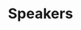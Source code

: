 ---
# Speaker list
active: true
type: speakers
title: Speakers

speakers:
    - name: Jane Doe
      title: Anomymous Inst.
      bio: |
        Jane Doe is a researcher at the University of Foo. She is the chair of the Foo Bar conference.
      image: https://demo.gethugothemes.com/eventre/site/images/speakers/speaker-one.jpg
      twitter: JaneDoe
      github: JaneDoe
      website: http://www.jane.doe
    - name: John Watson
      title: Holmes Inst.
      bio: |
        John Watson is a researcher at the University of Foo. He is the chair of the Foo Bar conference.
      image: https://demo.gethugothemes.com/eventre/site/images/speakers/speaker-two.jpg
      twitter: JohnWatson
      github: JohnWatson
      website: http://www.john.watson
    - name: Elizabeth Brown
      title: Color Uni.
      image: https://demo.gethugothemes.com/eventre/site/images/speakers/speaker-three.jpg
    - name: Nicolas Volta
      title: Supelec
      image: https://demo.gethugothemes.com/eventre/site/images/speakers/speaker-four.jpg
    - name: Jake Peralta
      title: NYU
      image: https://demo.gethugothemes.com/eventre/site/images/speakers/speaker-five.jpg
    - name: Miranda Smith
      title: Iron inst.
      image: https://demo.gethugothemes.com/eventre/site/images/speakers/speaker-six.jpg
---